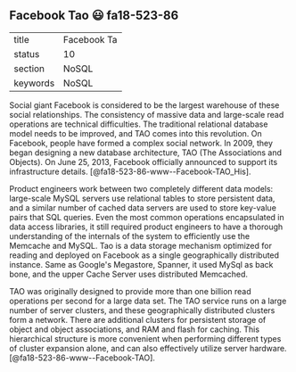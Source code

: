 ## Facebook Tao :smiley: fa18-523-86



|          |                  |
| -------- | ---------------- |
| title    | Facebook Ta      | 
| status   | 10               |
| section  | NoSQL            |
| keywords | NoSQL            |


Social giant Facebook is considered to be the largest warehouse of these social relationships. The consistency of massive data and large-scale read operations are technical difficulties. The traditional relational database model needs to be improved, and TAO comes into this revolution. On Facebook, people have formed a complex social network. In 2009, they began designing a new database architecture, TAO (The Associations and Objects). On June 25, 2013, Facebook officially announced to support its infrastructure details. [@fa18-523-86-www--Facebook-TAO_His].

Product engineers work between two completely different data models: large-scale MySQL servers use relational tables to store persistent data, and a similar number of cached data servers are used to store key-value pairs that SQL queries. Even the most common operations encapsulated in data access libraries, it still required product engineers to have a thorough understanding of the internals of the system to efficiently use the Memcache and MySQL. Tao is a data storage mechanism optimized for reading and deployed on Facebook as a single geographically distributed instance. Same as Google's Megastore, Spanner, it used MySql as back bone, and the upper Cache Server uses distributed Memcached. 

TAO was originally designed to provide more than one billion read operations per second for a large data set. The TAO service runs on a large number of server clusters, and these geographically distributed clusters form a network. There are additional clusters for persistent storage of object and object associations, and RAM and flash for caching. This hierarchical structure is more convenient when performing different types of cluster expansion alone, and can also effectively utilize server hardware. [@fa18-523-86-www--Facebook-TAO].

